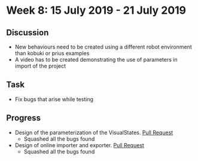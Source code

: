 # Week 8: 15 July 2019 - 21 July 2019
## Discussion
- New behaviours need to be created using a different robot environment than kobuki or prius examples
- A video has to be created demonstrating the use of parameters in import of the project

## Task
- Fix bugs that arise while testing

## Progress
- Design of the parameterization of the VisualStates. 
    [Pull Request](https://github.com/TheRoboticsClub/colab-gsoc2019-Baidyanath_Kundu/pull/1)
    - Squashed all the bugs found
- Design of online importer and exporter. 
    [Pull Request](https://github.com/TheRoboticsClub/colab-gsoc2019-Baidyanath_Kundu/pull/5)
    - Squashed all the bugs found